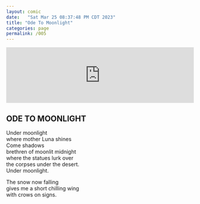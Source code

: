 ```yaml
---
layout: comic
date:   "Sat Mar 25 08:37:48 PM CDT 2023"
title: "Ode To Moonlight"
categories: page
permalink: /005
---
```

<iframe scrolling="no" id="hearthis_at_track_8539627" width="100%" height="150" src="https://app.hearthis.at/embed/8539627/transparent_black/?hcolor=&color=&style=2&block_size=2&block_space=1&background=1&waveform=0&cover=0&autoplay=0&css=" frameborder="0" allowtransparency allow="autoplay"><p>Listen to <a href="https://hearthis.at/todiaspora/odetomoonlight/" target="_blank">Ode To Moonlight: Les Rondelaiku De Noires</a> <span>by</span><a href="https://hearthis.at/todiaspora/" target="_blank" >ToDiaspora</a> <span>on</span> <a href="https://hearthis.at/" target="_blank">hearthis.at</a></p></iframe>

## ODE TO MOONLIGHT
Under moonlight<br />
where mother Luna shines<br />
Come shadows<br />
brethren of moonlit midnight<br />
where the statues lurk over<br />
the corpses under the desert.<br />
Under moonlight.

The snow now falling<br />
gives me a short chilling wing<br />
with crows on signs.
